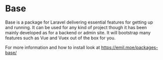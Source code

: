 # Base

Base is a package for Laravel delivering essential features for getting up and running. It can be used for any kind of project though it has been mainly developed as for a backend or admin site. It will bootstrap many features such as Vue and Vuex out of the box for you.

For more information and how to install look at https://emil.moe/packages-base/
